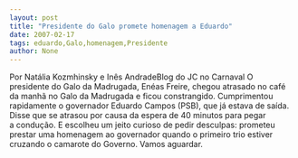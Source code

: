 ```yaml
---
layout: post
title: "Presidente do Galo promete homenagem a Eduardo"
date: 2007-02-17
tags: eduardo,Galo,homenagem,Presidente
author: None
---
```

Por Natália Kozmhinsky e Inês AndradeBlog do JC no Carnaval 
O presidente do Galo da Madrugada, Enéas Freire, chegou atrasado no café da manhã no Galo da Madrugada e ficou constrangido. Cumprimentou rapidamente o governador Eduardo Campos (PSB), que já estava de saída. 
Disse que se atrasou por causa da espera de 40 minutos&nbsp;para pegar a&nbsp;condução. E escolheu um jeito curioso de pedir desculpas: prometeu prestar uma homenagem ao governador quando o primeiro trio estiver cruzando o camarote do Governo. Vamos aguardar. 